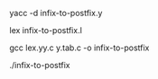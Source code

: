 yacc -d infix-to-postfix.y     

lex infix-to-postfix.l         

gcc lex.yy.c y.tab.c -o infix-to-postfix     

./infix-to-postfix